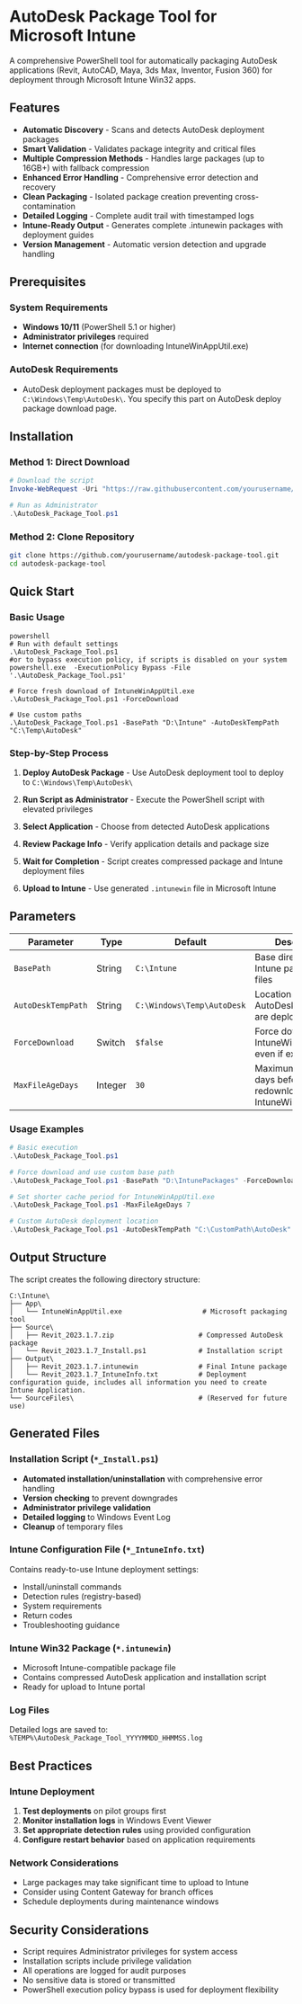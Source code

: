 # AutoDesk Package Tool for Microsoft Intune

A comprehensive PowerShell tool for automatically packaging AutoDesk applications (Revit, AutoCAD, Maya, 3ds Max, Inventor, Fusion 360) for deployment through Microsoft Intune Win32 apps.

## Features

- **Automatic Discovery** - Scans and detects AutoDesk deployment packages
- **Smart Validation** - Validates package integrity and critical files
- **Multiple Compression Methods** - Handles large packages (up to 16GB+) with fallback compression
- **Enhanced Error Handling** - Comprehensive error detection and recovery
- **Clean Packaging** - Isolated package creation preventing cross-contamination
- **Detailed Logging** - Complete audit trail with timestamped logs
- **Intune-Ready Output** - Generates complete .intunewin packages with deployment guides
- **Version Management** - Automatic version detection and upgrade handling

## Prerequisites

### System Requirements
- **Windows 10/11** (PowerShell 5.1 or higher)
- **Administrator privileges** required
- **Internet connection** (for downloading IntuneWinAppUtil.exe)

### AutoDesk Requirements
- AutoDesk deployment packages must be deployed to `C:\Windows\Temp\AutoDesk\`. You specify this part on AutoDesk deploy package download page.

## Installation

### Method 1: Direct Download
```powershell
# Download the script
Invoke-WebRequest -Uri "https://raw.githubusercontent.com/yourusername/autodesk-package-tool/main/AutoDesk_Package_Tool.ps1" -OutFile "AutoDesk_Package_Tool.ps1"

# Run as Administrator
.\AutoDesk_Package_Tool.ps1
```

### Method 2: Clone Repository
```bash
git clone https://github.com/yourusername/autodesk-package-tool.git
cd autodesk-package-tool
```

## Quick Start

### Basic Usage
```
powershell
# Run with default settings
.\AutoDesk_Package_Tool.ps1
#or to bypass execution policy, if scripts is disabled on your system
powershell.exe  -ExecutionPolicy Bypass -File '.\AutoDesk_Package_Tool.ps1'

# Force fresh download of IntuneWinAppUtil.exe
.\AutoDesk_Package_Tool.ps1 -ForceDownload

# Use custom paths
.\AutoDesk_Package_Tool.ps1 -BasePath "D:\Intune" -AutoDeskTempPath "C:\Temp\AutoDesk"
```

### Step-by-Step Process
1. **Deploy AutoDesk Package** - Use AutoDesk deployment tool to deploy to `C:\Windows\Temp\AutoDesk\`

2. **Run Script as Administrator** - Execute the PowerShell script with elevated privileges
3. **Select Application** - Choose from detected AutoDesk applications
4. **Review Package Info** - Verify application details and package size
5. **Wait for Completion** - Script creates compressed package and Intune deployment files
6. **Upload to Intune** - Use generated `.intunewin` file in Microsoft Intune

## Parameters

| Parameter | Type | Default | Description |
|-----------|------|---------|-------------|
| `BasePath` | String | `C:\Intune` | Base directory for all Intune packaging files |
| `AutoDeskTempPath` | String | `C:\Windows\Temp\AutoDesk` | Location where AutoDesk packages are deployed |
| `ForceDownload` | Switch | `$false` | Force download of IntuneWinAppUtil.exe even if exists |
| `MaxFileAgeDays` | Integer | `30` | Maximum age in days before redownloading IntuneWinAppUtil.exe |

### Usage Examples

```powershell
# Basic execution
.\AutoDesk_Package_Tool.ps1

# Force download and use custom base path
.\AutoDesk_Package_Tool.ps1 -BasePath "D:\IntunePackages" -ForceDownload

# Set shorter cache period for IntuneWinAppUtil.exe
.\AutoDesk_Package_Tool.ps1 -MaxFileAgeDays 7

# Custom AutoDesk deployment location
.\AutoDesk_Package_Tool.ps1 -AutoDeskTempPath "C:\CustomPath\AutoDesk"
```

## Output Structure

The script creates the following directory structure:

```
C:\Intune\
├── App\
│   └── IntuneWinAppUtil.exe                    # Microsoft packaging tool
├── Source\
│   ├── Revit_2023.1.7.zip                     # Compressed AutoDesk package
│   └── Revit_2023.1.7_Install.ps1             # Installation script
├── Output\
│   ├── Revit_2023.1.7.intunewin               # Final Intune package
│   └── Revit_2023.1.7_IntuneInfo.txt          # Deployment configuration guide, includes all information you need to create Intune Application.
└── SourceFiles\                               # (Reserved for future use)
```

## Generated Files

### Installation Script (`*_Install.ps1`)
- **Automated installation/uninstallation** with comprehensive error handling
- **Version checking** to prevent downgrades
- **Administrator privilege validation**
- **Detailed logging** to Windows Event Log
- **Cleanup** of temporary files

### Intune Configuration File (`*_IntuneInfo.txt`)
Contains ready-to-use Intune deployment settings:
- Install/uninstall commands
- Detection rules (registry-based)
- System requirements
- Return codes
- Troubleshooting guidance

### Intune Win32 Package (`*.intunewin`)
- Microsoft Intune-compatible package file
- Contains compressed AutoDesk application and installation script
- Ready for upload to Intune portal

### Log Files
Detailed logs are saved to: `%TEMP%\AutoDesk_Package_Tool_YYYYMMDD_HHMMSS.log`

## Best Practices

### Intune Deployment
1. **Test deployments** on pilot groups first
2. **Monitor installation logs** in Windows Event Viewer
3. **Set appropriate detection rules** using provided configuration
4. **Configure restart behavior** based on application requirements

### Network Considerations
- Large packages may take significant time to upload to Intune
- Consider using Content Gateway for branch offices
- Schedule deployments during maintenance windows

## Security Considerations

- Script requires Administrator privileges for system access
- Installation scripts include privilege validation
- All operations are logged for audit purposes
- No sensitive data is stored or transmitted
- PowerShell execution policy bypass is used for deployment flexibility

